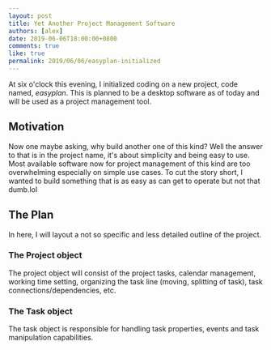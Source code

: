 ```yaml
---
layout: post
title: Yet Another Project Management Software
authors: [alex]
date: 2019-06-06T18:00:00+0800
comments: true
like: true
permalink: 2019/06/06/easyplan-initialized
---
```

At six o'clock this evening, I initialized coding on a new project, code named, _easyplan_. This is planned to be a desktop software as of today and will be used as a project management tool.

## Motivation

Now one maybe asking, why build another one of this kind? Well the answer to that is in the project name, it's about simplicity and being easy to use. Most available software now for project management of this kind are too overwhelming especially on simple use cases. To cut the story short, I wanted to build something that is as easy as can get to operate but not that dumb.lol

## The Plan

In here, I will layout a not so specific and less detailed outline of the project.

### The Project object

The project object will consist of the project tasks, calendar management, working time setting, 
organizing the task line (moving, splitting of task), task connections/dependencies, etc.

### The Task object

The task object is responsible for handling task properties, events and task manipulation capabilities.
